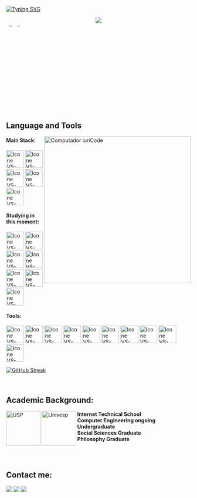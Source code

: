 [![Typing SVG](https://readme-typing-svg.herokuapp.com?color=2835AF&size=35&center=true&vCenter=true&width=1000&lines=My+name+is+Ren;I'm+a+Computer+Engineering+Student+and+a+Philosophy+Researcher)](https://git.io/typing-svg)
<div align="center">
<img src="https://github.com/RenWro/RenWro/assets/134458911/29143b94-27ae-4226-9454-47a0d54627c0">
</div>



<div style="display: flex; flex-wrap: wrap;">
<br>

<div align="center" style="margin-bottom:200px">
 <img width=45%  align="center" src="https://github-readme-stats.vercel.app/api?username=RenWro&theme=transparent&show_icons=true" />
 <img width=40% align="center" src="https://github-readme-stats.vercel.app/api/top-langs/?username=RenWro&layout=compact&theme=transparent" />
</div>
</div>


<br>

</p>

## Language and Tools

<img src="https://raw.githubusercontent.com/MicaelliMedeiros/micaellimedeiros/master/image/computer-illustration.png" min-width="400px" max-width="400px" width="400px" align="right" alt="Computador iuriCode">

#### Main Stack:
  [<img height="48px" width="48px" alt="Icone VS-Code" src="https://skillicons.dev/icons?i=html"/>](https://developer.mozilla.org/en-US/docs/Web/HTML)
  [<img height="48px" width="48px" alt="Icone VS-Code" src="https://skillicons.dev/icons?i=css"/>](https://developer.mozilla.org/en-US/docs/Web/CSS)
  [<img height="48px" width="48px" alt="Icone VS-Code" src="https://skillicons.dev/icons?i=js"/>](https://developer.mozilla.org/en-US/docs/Web/JavaScript)
  [<img height="48px" width="48px" alt="Icone VS-Code" src="https://skillicons.dev/icons?i=aws"/>](https://aws.amazon.com/)
  [<img height="48px" width="48px" alt="Icone VS-Code" src="https://skillicons.dev/icons?i=gcp"/>](https://cloud.google.com/?nis=8)
    

#### Studying in this moment:
  [<img height="48px" width="48px" alt="Icone VS-Code" src="https://skillicons.dev/icons?i=nodejs"/>](https://nodejs.org/en)
  [<img height="48px" width="48px" alt="Icone VS-Code" src="https://skillicons.dev/icons?i=react"/>](https://react.dev/)
  [<img height="48px" width="48px" alt="Icone VS-Code" src="https://skillicons.dev/icons?i=azure"/>](https://azure.microsoft.com)
  [<img height="48px" width="48px" alt="Icone VS-Code" src="https://skillicons.dev/icons?i=java"/>](https://java.com)
  [<img height="48px" width="48px" alt="Icone VS-Code" src="https://skillicons.dev/icons?i=arduino"/>](https://www.arduino.cc)
  [<img height="48px" width="48px" alt="Icone VS-Code" src="https://skillicons.dev/icons?i=androidstudio"/>](https://developer.android.com/studio)
  [<img height="48px" width="48px" alt="Icone VS-Code" src="https://skillicons.dev/icons?i=py"/>](https://www.python.org/)

#### Tools:

  [<img height="48px" width="48px" alt="Icone VS-Code" src="https://skillicons.dev/icons?i=figma"/>](https://www.figma.com/)
  [<img height="48px" width="48px" alt="Icone VS-Code" src="https://skillicons.dev/icons?i=github"/>](https://github.com/)
  [<img height="48px" width="48px" alt="Icone VS-Code" src="https://skillicons.dev/icons?i=git"/>](https://git-scm.com/)
  [<img height="48px" width="48px" alt="Icone VS-Code" src="https://skillicons.dev/icons?i=discord"/>](https://discord.com)
  [<img height="48px" width="48px" alt="Icone VS-Code" src="https://skillicons.dev/icons?i=pr"/>](https://adobe.com)
  [<img height="48px" width="48px" alt="Icone VS-Code" src="https://skillicons.dev/icons?i=ae"/>](https://adobe.com)
  [<img height="48px" width="48px" alt="Icone VS-Code" src="https://skillicons.dev/icons?i=ps"/>](https://adobe.com)
  [<img height="48px" width="48px" alt="Icone VS-Code" src="https://skillicons.dev/icons?i=idea"/>](https://www.jetbrains.com/pt-br/idea/)
  [<img height="48px" width="48px" alt="Icone VS-Code" src="https://skillicons.dev/icons?i=vscode"/>](https://code.visualstudio.com/)
  [<img height="48px" width="48px" alt="Icone VS-Code" src="https://skillicons.dev/icons?i=replit"/>](https://replit.com/)

[![GitHub Streak](https://streak-stats.demolab.com/?user=renwro&theme=black-ice&sideLabels=F00&date_format=[Y.]n.j)](https://git.io/streak-stats)


<br>

## Academic Background:

[<img align="left" height="94px" width="94px" alt="USP" src="https://logodownload.org/wp-content/uploads/2014/12/usp-logo-3.png"/>](https://www.usp.br)
[<img align="left" height="94px" width="94px" alt="Univesp" src="https://github.com/user-attachments/assets/be4700dc-7ef1-477f-b825-4e527a774d54"/>](https://univesp.br/)
**Internet Technical School** 
<br>
**Computer Engineering ongoing Undergraduate** 
<br>
**Social Sciences Graduate** 
<br>
**Philosophy Graduate** 

<br>
<br>

## Contact me:
<div>
<a href="https://www.instagram.com/876ph/" target="_blank"><img loading="lazy" src="https://img.shields.io/badge/-Instagram-%23E4405F?style=for-the-badge&logo=instagram&logoColor=white" target="_blank"></a>
<a href = "mailto: renbiawro@gmail.com"><img loading="lazy" src="https://img.shields.io/badge/Gmail-D14836?style=for-the-badge&logo=gmail&logoColor=white" target="_blank"></a>
<a href="https://www.linkedin.com/in/renwrobleski/" target="_blank"><img loading="lazy" src="https://img.shields.io/badge/-LinkedIn-%230077B5?style=for-the-badge&logo=linkedin&logoColor=white" target="_blank"></a>   
</div>


